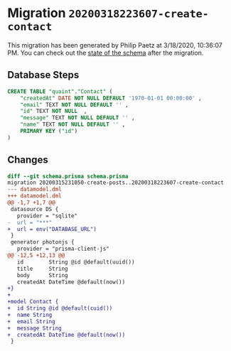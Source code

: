 # Migration `20200318223607-create-contact`

This migration has been generated by Philip Paetz at 3/18/2020, 10:36:07 PM.
You can check out the [state of the schema](./schema.prisma) after the migration.

## Database Steps

```sql
CREATE TABLE "quaint"."Contact" (
    "createdAt" DATE NOT NULL DEFAULT '1970-01-01 00:00:00' ,
    "email" TEXT NOT NULL DEFAULT '' ,
    "id" TEXT NOT NULL  ,
    "message" TEXT NOT NULL DEFAULT '' ,
    "name" TEXT NOT NULL DEFAULT '' ,
    PRIMARY KEY ("id")
) 
```

## Changes

```diff
diff --git schema.prisma schema.prisma
migration 20200315231050-create-posts..20200318223607-create-contact
--- datamodel.dml
+++ datamodel.dml
@@ -1,7 +1,7 @@
 datasource DS {
   provider = "sqlite"
-  url = "***"
+  url = env("DATABASE_URL")
 }
 generator photonjs {
   provider = "prisma-client-js"
@@ -12,5 +12,13 @@
   id        String @id @default(uuid())
   title     String
   body      String
   createdAt DateTime @default(now())
+}
+
+model Contact {
+  id String @id @default(cuid())
+  name String
+  email String
+  message String
+  createdAt DateTime @default(now())
 }
```


